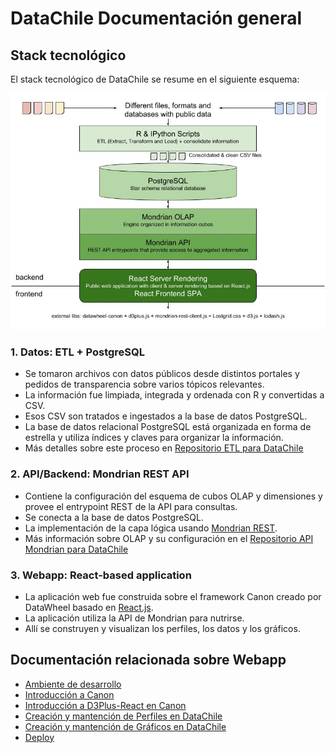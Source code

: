 # DataChile Documentación general

## Stack tecnológico

El stack tecnológico de DataChile se resume en el siguiente esquema:

![Stack](img/stack.jpg)

### 1. Datos: ETL + PostgreSQL

*   Se tomaron archivos con datos públicos desde distintos portales y pedidos de transparencia sobre varios tópicos relevantes.
*   La información fue limpiada, integrada y ordenada con R y convertidas a CSV.
*   Esos CSV son tratados e ingestados a la base de datos PostgreSQL.
*   La base de datos relacional PostgreSQL está organizada en forma de estrella y utiliza índices y claves para organizar la información.
*   Más detalles sobre este proceso en [Repositorio ETL para DataChile](https://github.com/Datawheel/datachile-etl)

### 2. API/Backend: Mondrian REST API

*   Contiene la configuración del esquema de cubos OLAP y dimensiones y provee el entrypoint REST de la API para consultas.
*   Se conecta a la base de datos PostgreSQL.
*   La implementación de la capa lógica usando [Mondrian REST](https://github.com/jazzido/mondrian-rest).
*   Más información sobre OLAP y su configuración en el [Repositorio API Mondrian para DataChile](https://github.com/Datawheel/datachile-mondrian)

### 3. Webapp: React-based application

*   La aplicación web fue construida sobre el framework Canon creado por DataWheel basado en [React.js](https://reactjs.org/).
*   La aplicación utiliza la API de Mondrian para nutrirse.
*   Allí se construyen y visualizan los perfiles, los datos y los gráficos.

## Documentación relacionada sobre Webapp

*   [Ambiente de desarrollo](development.md)
*   [Introducción a Canon](canon.md)
*   [Introducción a D3Plus-React en Canon](d3plus.md)
*   [Creación y mantención de Perfiles en DataChile](profiles.md)
*   [Creación y mantención de Gráficos en DataChile](charts.md)
*   [Deploy](deploy.md)
